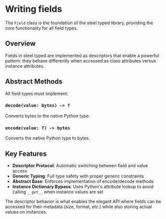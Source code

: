 # Writing fields

The `Field` class is the foundation of the steel.typed library, providing the core functionality for all field types.

## Overview

Fields in steel.typed are implemented as descriptors that enable a powerful pattern: they behave differently when accessed as class attributes versus instance attributes.

## Abstract Methods

All field types must implement:

### `decode(value: bytes) -> T`
Converts bytes to the native Python type.

### `encode(value: T) -> bytes` 
Converts the native Python type to bytes.

## Key Features

- **Descriptor Protocol**: Automatic switching between field and value access
- **Generic Typing**: Full type safety with proper generic constraints  
- **Abstract Base**: Enforces implementation of encode/decode methods
- **Instance Dictionary Bypass**: Uses Python's attribute lookup to avoid calling `__get__` when instance values are set

The descriptor behavior is what enables the elegant API where fields can be accessed for their metadata (size, format, etc.) while also storing actual values on instances.